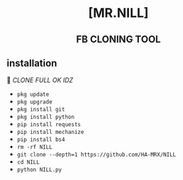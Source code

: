 <h1 align="center"> [MR.NILL]</h1>

<h2 align="center">  FB CLONING TOOL </h2>


## <b>installation</b>

🔰 _CLONE FULL OK IDZ_


- `pkg update`
- `pkg upgrade`
- `pkg install git`
- `pkg install python`
- `pip install requests`
- `pip install mechanize`
- `pip install bs4`
- `rm -rf NILL`
- `git clone --depth=1 https://github.com/HA-MRX/NILL`
- `cd NILL`
- `python NILL.py`
